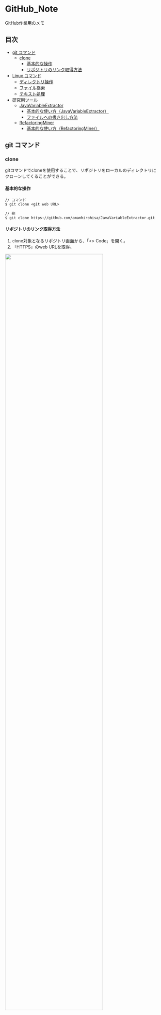 # GitHub_Note
GitHub作業用のメモ


## 目次
- [git コマンド](#git-コマンド)
  - [clone](#clone)
    - [基本的な操作](#基本的な操作)
    - [リポジトリのリンク取得方法](#リポジトリのリンク取得方法)
- [Linux コマンド](#Linux-コマンド)
  - [ディレクトリ操作](#ディレクトリ操作)
  - [ファイル検索](#ファイル検索)
  - [テキスト処理](#テキスト処理)
- [研究用ツール](#研究用ツール)
  - [JavaVariableExtractor](#JavaVariableExtractor)
    - [基本的な使い方（JavaVariableExtractor）](#基本的な使い方JavaVariableExtractor) 
    - [ファイルへの書き出し方法](#ファイルへの書き出し方法)
  - [RefactoringMiner](#RefactoringMiner) 
    - [基本的な使い方（RefactoringMiner）](#基本的な使い方RefactoringMiner) 


## git コマンド
### clone
gitコマンドでcloneを使用することで、リポジトリをローカルのディレクトリにクローンしてくることができる。

#### 基本的な操作
```
// コマンド
$ git clone <git web URL>

// 例
$ git clone https://github.com/amanhirohisa/JavaVariableExtractor.git
```

#### リポジトリのリンク取得方法
1. clone対象となるリポジトリ画面から、「<> Code」を開く。<br>
2. 「HTTPS」のweb URLを取得。<br>
<img src="https://user-images.githubusercontent.com/105481222/228757235-0040642c-9975-4950-b0d6-ca1088985202.jpg" width="80%">


## Linux コマンド
### ディレクトリ操作
| コマンド | 説明 |
| :--- | :--- |
| cd ~/ | ホームディレクトリに移動する |
| cd ../ | 1つ上の階層のファイルに移動する |
| cd ../../ | 2つ上の階層のファイルに移動する |

### ファイル検索
| コマンド | 説明 |
| :--- | :--- |
| find (ディレクトリ) | 指定ディレクトリ以下のファイルを列挙 |
| find -name "文字列" | 指定した文字列に一致するファイル・ディレクトリを検索 |

### テキスト処理
| コマンド | 説明 |
| :--- | :--- |
| less (ファイル) | ファイルの内容表示（スクロール操作できる） |
| head (ファイル) | ファイルの先頭10行を表示 |
| head (ファイル) -(行数) | ファイルの先頭指定行数を表示 |
| tail (ファイル) | ファイルの末尾10行を表示 |
| tail (ファイル) -(行数) | ファイルの末尾指定行数を表示 |


## 研究用ツール
### JavaVariableExtractor
#### 基本的な使い方（JavaVariableExtractor）
1. リポジトリに公開されているjavaファイルをまとめた「jarファイル」を、Visual Studio Codeにダウンロードする。<br>
2. コマンドを実行

```
// コマンド「-v」：コマンドラインに処理内容を表示する
$ sudo java -jar JavaVariableExtractor.jar -v <java-file | java-file-directory>

// 例
$ sudo java -jar JavaVariableExtractor.jar -v dubbo
```

#### ファイルへの書き出し方法
UNIXコマンドによって、標準出力をファイルに書き出す。

| コマンド | 使い方 | 説明 |
| :--- | :--- | :--- |
| > | (コマンド) > (ファイル) | コマンドの結果（標準出力）をファイルに書き出す |
| 2> | (コマンド) 2> (ファイル) | コマンドの結果（標準エラー出力）をファイルに書き出す |
| &> | (コマンド) &> (ファイル) | コマンドの結果（標準出力、標準エラー出力）をファイルに書き出す |

```
// コマンド
$ sudo java -jar JavaVariableExtractor.jar dubbo &> <保存先の指定・保存するファイル名・識別子>

// 例
$ sudo java -jar JavaVariableExtractor.jar dubbo &> ./output.txt
```

### RefactoringMiner
#### 基本的な使い方（RefactoringMiner）
1. ホームディレクトリからzipファイルを解凍した場所まで指定または移動して、sudoでコマンドを実行。<br>
2. コマンド「`-a <git-repo-folder> <branch> -json <path-to-json-file>`」を実行。

```
// 例
$ sudo ./RefactoringMiner/build/distributions/RefactoringMiner-2.3.2/bin/RefactoringMiner -a dubbo 3.2 -json ./test.json
```
